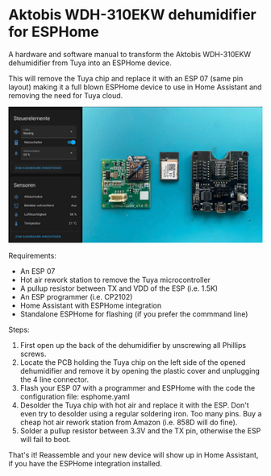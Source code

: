# Aktobis WDH-310EKW dehumidifier for ESPHome

A hardware and software manual to transform the Aktobis WDH-310EKW dehumidifier from Tuya into an ESPHome device.

This will remove the Tuya chip and replace it with an ESP 07 (same pin layout) making it a full blown ESPHome device to use in Home Assistant and removing the need for Tuya cloud.

![image](/aktobis.jpeg)

Requirements:
- An ESP 07 
- Hot air rework station to remove the Tuya microcontroller
- A pullup resistor between TX and VDD of the ESP (i.e. 1.5K)
- An ESP programmer (i.e. CP2102)
- Home Assistant with ESPHome integration
- Standalone ESPHome for flashing (if you prefer the commmand line)

Steps:
1. First open up the back of the dehumidifier by unscrewing all Phillips screws.
2. Locate the PCB holding the Tuya chip on the left side of the opened dehumidifier and remove it by opening the plastic cover and unplugging the 4 line connector.
3. Flash your ESP 07 with a programmer and ESPHome with the code the configuration file: esphome.yaml
4. Desolder the Tuya chip with hot air and replace it with the ESP. Don't even try to desolder using a regular soldering iron. Too many pins. Buy a cheap hot air rework station from Amazon (i.e. 858D will do fine).
5. Solder a pullup resistor between 3.3V and the TX pin, otherwise the ESP will fail to boot.

That's it! Reassemble and your new device will show up in Home Assistant, if you have the ESPHome integration installed.
